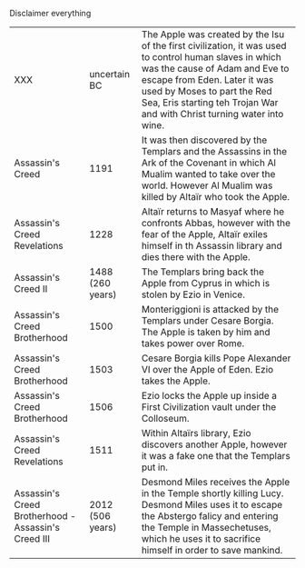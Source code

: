 Disclaimer everything 

||||
|---|---|---|
| XXX | uncertain BC | The Apple was created by the Isu of the first civilization, it was used to control human slaves in which was the cause of Adam and Eve to escape from Eden. Later it was used by Moses to part the Red Sea, Eris starting teh Trojan War and with Christ turning water into wine. | 
| Assassin's Creed | 1191 | It was then discovered by the Templars and the Assassins in the Ark of the Covenant in which Al Mualim wanted to take over the world. However Al Mualim was killed by Altaïr who took the Apple. | 
| Assassin's Creed Revelations | 1228 | Altaïr returns to Masyaf where he confronts Abbas, however with the fear of the Apple, Altaïr exiles himself in th Assassin library and dies there with the Apple.| 
| Assassin's Creed II | 1488 (260 years) | The Templars bring back the Apple from Cyprus in which is stolen by Ezio in Venice. | 
| Assassin's Creed Brotherhood | 1500 | Monteriggioni is attacked by the Templars under Cesare Borgia. The Apple is taken by him and takes power over Rome. | 
| Assassin's Creed Brotherhood | 1503 | Cesare Borgia kills Pope Alexander VI over the Apple of Eden. Ezio takes the Apple. | 
| Assassin's Creed Brotherhood | 1506 | Ezio locks the Apple up inside a First Civilization vault under the Colloseum. | 
| Assassin's Creed Revelations | 1511 | Within Altaïrs library, Ezio discovers another Apple, however it was a fake one that the Templars put in. | 
| Assassin's Creed Brotherhood - Assassin's Creed III | 2012 (506 years)  | Desmond Miles receives the Apple in the Temple shortly killing Lucy. Desmond Miles uses it to escape the Abstergo falicy and entering the Temple in Massechetuses, which he uses it to sacrifice himself in order to save mankind. | 
